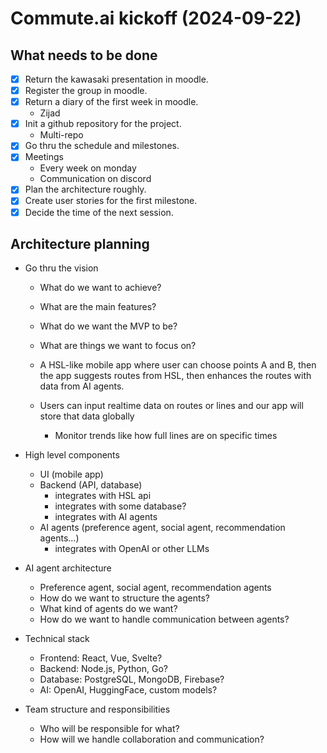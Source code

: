 # Commute.ai kickoff (2024-09-22)

## What needs to be done

- [x] Return the kawasaki presentation in moodle.
- [x] Register the group in moodle.
- [x] Return a diary of the first week in moodle.
  - Zijad
- [x] Init a github repository for the project.
  - Multi-repo
- [x] Go thru the schedule and milestones.
- [x] Meetings
  - Every week on monday
  - Communication on discord
- [x] Plan the architecture roughly.
- [x] Create user stories for the first milestone.
- [x] Decide the time of the next session.

## Architecture planning

- Go thru the vision
  - What do we want to achieve?
  - What are the main features?
  - What do we want the MVP to be?
  - What are things we want to focus on?

  - A HSL-like mobile app where user can choose points A and B, then the app suggests routes from HSL, then enhances the routes with data from AI agents.
  - Users can input realtime data on routes or lines and our app will store that data globally
    - Monitor trends like how full lines are on specific times

- High level components
  - UI (mobile app)
  - Backend (API, database)
    - integrates with HSL api
    - integrates with some database?
    - integrates with AI agents
  - AI agents (preference agent, social agent, recommendation agents...)
    - integrates with OpenAI or other LLMs

- AI agent architecture
  - Preference agent, social agent, recommendation agents
  - How do we want to structure the agents?
  - What kind of agents do we want?
  - How do we want to handle communication between agents?
- Technical stack
  - Frontend: React, Vue, Svelte?
  - Backend: Node.js, Python, Go?
  - Database: PostgreSQL, MongoDB, Firebase?
  - AI: OpenAI, HuggingFace, custom models?
- Team structure and responsibilities
  - Who will be responsible for what?
  - How will we handle collaboration and communication?
